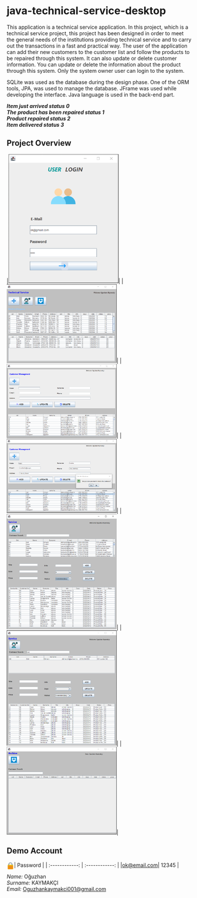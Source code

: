 # java-technical-service-desktop
This application is a technical service application. In this project, which is a technical service project, this project has been designed in order to meet the general needs of the institutions providing technical service and to carry out the transactions in a fast and practical way.  The user of the application can add their new customers to the customer list and follow the products to be repaired through this system. It can also update or delete customer information.
You can update or delete the information about the product through this system. Only the system owner user can login to the system. 


SQLite was used as the database during the design phase. One of the ORM tools, JPA, was used to manage the database. JFrame was used while developing the interface. Java language is used in the back-end part.

<i><b>Item just arrived status 0</b></br>
<b>The product has been repaired status 1</b></br>
<b>Product repaired status 2</b></br>
<b>Item delivered status 3</b></i></br>


## Project Overview 

|<img src="https://github.com/OguzhanKaymakci/java-technical-service-desktop/blob/main/images/1.png" width="300">|
|<img src="https://github.com/OguzhanKaymakci/java-technical-service-desktop/blob/main/images/2.png" width="300">|
|<img src="https://github.com/OguzhanKaymakci/java-technical-service-desktop/blob/main/images/3.png" width="300">|
|<img src="https://github.com/OguzhanKaymakci/java-technical-service-desktop/blob/main/images/4.png" width="300">|
|<img src="https://github.com/OguzhanKaymakci/java-technical-service-desktop/blob/main/images/5.png" width="300">|
|<img src="https://github.com/OguzhanKaymakci/java-technical-service-desktop/blob/main/images/6.png" width="300">|
|<img src="https://github.com/OguzhanKaymakci/java-technical-service-desktop/blob/main/images/7.png" width="300">|


## Demo Account

| <img src ="https://github.com/OguzhanKaymakci/java-technical-service-desktop/blob/main/images/mail.png" width ="20px" height = "20px" style="float:left" > Password | 
| :------------: | :------------: | 
|ok@email.com| 12345 |

*Name:* Oğuzhan <br>
*Surname:* KAYMAKÇI <br>
*Email:* Oguzhankaymakci001@gmail.com